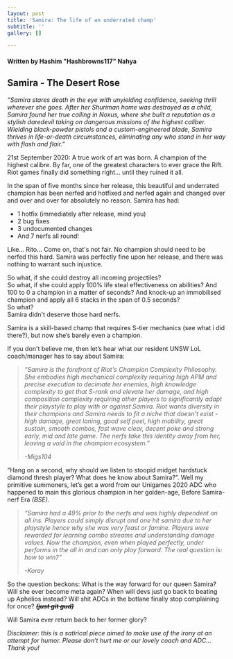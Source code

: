 ```yaml
---
layout: post
title: 'Samira: The life of an underrated champ'
subtitle: ''
gallery: []

---
```

#### Written by Hashim "Hashbrowns117" Nahya

## Samira - The Desert Rose

_“Samira stares death in the eye with unyielding confidence, seeking thrill wherever she goes. After her Shuriman home was destroyed as a child, Samira found her true calling in Noxus, where she built a reputation as a stylish daredevil taking on dangerous missions of the highest caliber. Wielding black-powder pistols and a custom-engineered blade, Samira thrives in life-or-death circumstances, eliminating any who stand in her way with flash and flair.”_

21st September 2020: A true work of art was born. A champion of the highest calibre. By far, one of the greatest characters to ever grace the Rift. Riot games finally did something right… until they ruined it all.

In the span of five months since her release, this beautiful and underrated champion has been nerfed and hotfixed and nerfed again and changed over and over and over for absolutely no reason. Samira has had:

* 1 hotfix (immediately after release, mind you)
* 2 bug fixes
* 3 undocumented changes
* And 7 nerfs all round!

Like… Rito… Come on, that's not fair. No champion should need to be nerfed this hard. Samira was perfectly fine upon her release, and there was nothing to warrant such injustice.

So what, if she could destroy all incoming projectiles?  
So what, if she could apply 100% life steal effectiveness on abilities? And 100 to 0 a champion in a matter of seconds? And knock-up an immobilised champion and apply all 6 stacks in the span of 0.5 seconds?  
So what?  
Samira didn't deserve those hard nerfs.

Samira is a skill-based champ that requires S-tier mechanics (see what i did there?), but now she’s barely even a champion.

If you don't believe me, then let’s hear what our resident UNSW LoL coach/manager has to say about Samira:

> _“Samira is the forefront of Riot's Champion Complexity Philosophy. She embodies high mechanical complexity requiring high APM and precise execution to decimate her enemies, high knowledge complexity to get that S-rank and elevate her damage, and high composition complexity requiring other players to significantly adapt their playstyle to play with or against Samira. Riot wants diversity in their champions and Samira needs to fit a niche that doesn't exist - high damage, great laning, good self peel, high mobility, great sustain, smooth combos, fast wave clear, decent poke and strong early, mid and late game. The nerfs take this identity away from her, leaving a void in the champion ecosystem.”_
>
> _-Migs104_

“Hang on a second, why should we listen to stoopid midget hardstuck diamond thresh player? What does he know about Samira?”. Well my primitive summoners, let’s get a word from our Unigames 2020 ADC who happened to main this glorious champion in her golden-age, Before Samira-nerf Era _(BSE)._

> _“Samira had a 49% prior to the nerfs and was highly dependent on all ins. Players could simply disrupt and one hit samira due to her playstyle hence why she was very feast or famine. Players were rewarded for learning combo streams and understanding damage values. Now the champion, even when played perfectly, under performs in the all in and can only play forward. The real question is: how to win?”_
>
> _-Koray_

So the question beckons: What is the way forward for our queen Samira? Will she ever become meta again? When will devs just go back to beating up Aphelios instead? Will shit ADCs in the botlane finally stop complaining for once? **_~~(just git gud)~~_**

Will Samira ever return back to her former glory?

_Disclaimer: this is a satirical piece aimed to make use of the irony at an attempt for humor. Please don’t hurt me or our lovely coach and ADC… Thank you!_